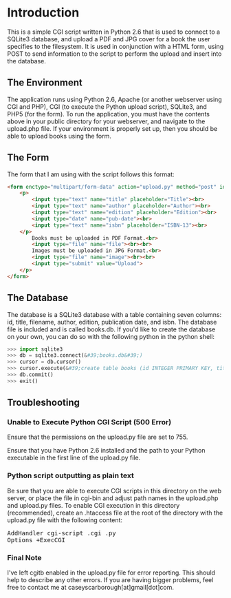 Introduction
============

This is a simple CGI script written in Python 2.6 that is used to connect to a SQLite3 database, and upload a PDF and JPG cover for a book the user specifies to the filesystem. It is used in conjunction with a HTML form, using POST to send information to the script to perform the upload and insert into the database.

The Environment
---------------

The application runs using Python 2.6, Apache (or another webserver using CGI and PHP), CGI (to execute the Python upload script), SQLite3, and PHP5 (for the form). To run the application, you must have the contents above in your public directory for your webserver, and navigate to the upload.php file. If your environment is properly set up, then you should be able to upload books using the form.


The Form
--------

The form that I am using with the script follows this format:
```html
<form enctype="multipart/form-data" action="upload.py" method="post" id="form">
	<p>
		<input type="text" name="title" placeholder="Title"><br>
		<input type="text" name="author" placeholder="Author"><br>
		<input type="text" name="edition" placeholder="Edition"><br>
		<input type="date" name="pub-date"><br>
		<input type="text" name="isbn" placeholder="ISBN-13"><br>
	</p>
		Books must be uploaded in PDF Format.<br>
		<input type="file" name="file"><br><br>
		Images must be uploaded in JPG Format.<br>
		<input type="file" name="image"><br><br>
		<input type="submit" value="Upload">
	</p>
</form>
```


The Database
------------

The database is a SQLite3 database with a table containing seven columns: id, title, filename, author, edition, publication date, and isbn. The database file is included and is called books.db. If you'd like to create the database on your own, you can do so with the following python in the python shell:
```python
>>> import sqlite3
>>> db = sqlite3.connect(&#39;books.db&#39;)
>>> cursor = db.cursor()
>>> cursor.execute(&#39;create table books (id INTEGER PRIMARY KEY, title TEXT, filename TEXT, author TEXT, edition TEXT, publication_date DATE, isbn TEXT)&#39;)
>>> db.commit()
>>> exit()
```

Troubleshooting
---------------

### Unable to Execute Python CGI Script (500 Error)

Ensure that the permissions on the upload.py file are set to 755.

Ensure that you have Python 2.6 installed and the path to your Python executable in the first line of the upload.py file.

### Python script outputting as plain text

Be sure that you are able to execute CGI scripts in this directory on the web server, or place the file in cgi-bin and adjust path names in the upload.php and upload.py files. To enable CGI execution in this directory (recommended), create an .htaccess file at the root of the directory with the upload.py file with the following content:
<pre>AddHandler cgi-script .cgi .py
Options +ExecCGI</pre>

### Final Note

I've left cgitb enabled in the upload.py file for error reporting. This should help to describe any other errors. If you are having bigger problems, feel free to contact me at caseyscarborough[at]gmail[dot]com.


